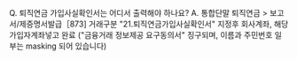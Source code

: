 Q. 퇴직연금 가입사실확인서는 어디서 출력해야 하나요?
A. 통합단말 퇴직연금 > 보고서/제증명서발급［873]
거래구분 "21.퇴직연금가입사실확인서" 지정후 회사계좌, 해당 가입자계좌넣고 완료
("금융거래 정보제공 요구동의서" 징구되며, 이름과 주민번호 일부는 masking 되어 있습니다)
